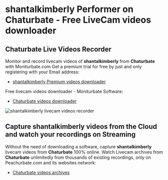 # shantalkimberly Performer on Chaturbate - Free LiveCam videos downloader

## Chaturbate Live Videos Recorder

Monitor and record livecam videos of **shantalkimberly** from **Chaturbate** with Moniturbate.com
Get a premium trial for free by just and only registering with your Email address:
* [shantalkimberly Premium videos downloader](https://moniturbate.com/request-demo-licence-key.html)

Free livecam videos downloader - Moniturbate Software:
* [Chaturbate videos downloader](https://moniturbate.com/moniturbate-download-software.html)

![shantalkimberly livecam videos recorder](https://peachurnet.com/templates/moniturbate-software.png)


## Capture shantalkimberly videos from the Cloud and watch your recordings on Streaming

Without the need of downloading a software, capture **shantalkimberly** livecam videos from **Chaturbate** 100% online.
Watch Livecam archives from **Chaturbate** unlimitedly from thousands of existing recordings, only on Peachurbate.com and its websites network:
* [Chaturbate videos archives](https://peachurnet.com/)